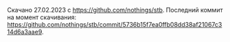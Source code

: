 Скачано 27.02.2023 с <https://github.com/nothings/stb>.
Последний коммит на момент скачивания:
<https://github.com/nothings/stb/commit/5736b15f7ea0ffb08dd38af21067c314d6a3aae9>.
